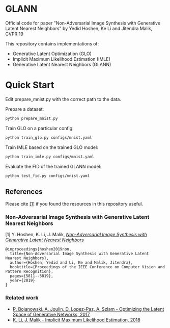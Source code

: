 # GLANN
Official code for paper "Non-Adversarial Image Synthesis with Generative Latent Nearest Neighbors" by Yedid Hoshen, Ke Li and Jitendra Malik, CVPR'19

This repository contains implementations of:
- Generative Latent Optimization (GLO)
- Implicit Maximum Likelihood Estimation (IMLE)
- Generative Latent Nearest Neighbors (GLANN)

# Quick Start

Edit prepare_mnist.py with the correct path to the data.

Prepare a dataset:
```bash
python prepare_mnist.py
```

Train GLO on a particular config:
```bash
python train_glo.py configs/mnist.yaml
```

Train IMLE based on the trained GLO model:
```bash
python train_imle.py configs/mnist.yaml
```

Evaluate the FID of the trained GLANN model:
```bash
python test_fid.py configs/mnist.yaml
```

## References
Please cite [[1]](http://openaccess.thecvf.com/content_CVPR_2019/papers/Hoshen_Non-Adversarial_Image_Synthesis_With_Generative_Latent_Nearest_Neighbors_CVPR_2019_paper.pdf) if you found the resources in this repository useful.

### Non-Adversarial Image Synthesis with Generative Latent Nearest Neighbors

[1] Y. Hoshen, K. Li, J. Malik, [*Non-Adversarial Image Synthesis with Generative Latent Nearest Neighbors*](http://openaccess.thecvf.com/content_CVPR_2019/papers/Hoshen_Non-Adversarial_Image_Synthesis_With_Generative_Latent_Nearest_Neighbors_CVPR_2019_paper.pdf)
```
@inproceedings{hoshen2019non,
  title={Non-Adversarial Image Synthesis with Generative Latent Nearest Neighbors},
  author={Hoshen, Yedid and Li, Ke and Malik, Jitendra},
  booktitle={Proceedings of the IEEE Conference on Computer Vision and Pattern Recognition},
  pages={5811--5819},
  year={2019}
}
```

### Related work
* [P. Bojanowski, A. Joulin, D. Lopez-Paz, A. Szlam - Optimizing the Latent Space of Generative Networks, 2017](https://arxiv.org/abs/1707.05776)
* [K. Li, J. Malik - Implicit Maximum Likelihood Estimation, 2018](https://arxiv.org/abs/1809.09087)
